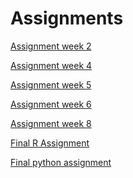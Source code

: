 # Assignments

[Assignment week 2](https://github.com/Marijekok/Assignments/blob/master/Assignment_week_2%2B(1).ipynb)

[Assignment week 4](https://github.com/Marijekok/Assignments/blob/master/Assignment_week_4%2B(1).ipynb)

[Assignment week 5](https://github.com/Marijekok/Assignments/blob/master/Assignment_week_5.ipynb)

[Assignment week 6](https://github.com/Marijekok/Assignments/blob/master/assignment4%20(2).ipynb)

[Assignment week 8](https://github.com/Marijekok/Assignments/blob/master/assignment5%20(1).ipynb)

[Final R Assignment](https://github.com/Marijekok/Assignments/blob/master/OECD_R_exam.ipynb)

[Final python assignment](https://github.com/Marijekok/Assignments/blob/master/Final_Assignment_Python_1_students.ipynb)

